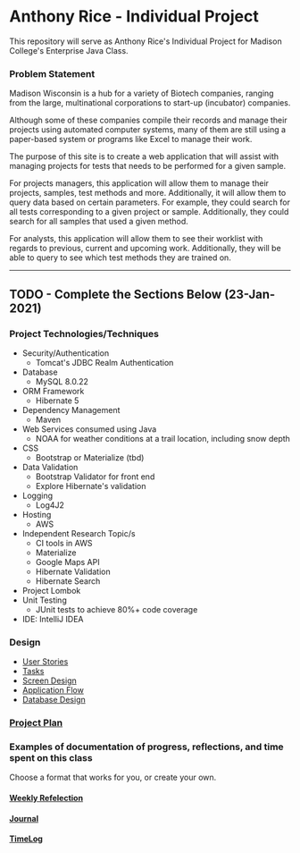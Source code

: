 # Anthony Rice - Individual Project

This repository will serve as Anthony Rice's Individual Project for Madison College's Enterprise Java Class.

### Problem Statement

Madison Wisconsin is a hub for a variety of Biotech companies, ranging from the large, multinational corporations to start-up (incubator) companies.

Although some of these companies compile their records and manage their projects using automated computer systems, many of them are still using a paper-based system or programs like Excel to manage their work.

The purpose of this site is to create a web application that will assist with managing projects for tests that needs to be performed for a given sample.

For projects managers, this application will allow them to manage their projects, samples, test methods and more.  Additionally, it will allow them to query data based on certain parameters.  For example, they could search for all tests corresponding to a given project or sample.  Additionally, they could search for all samples that used a given method.

For analysts, this application will allow them to see their worklist with regards to previous, current and upcoming work.  Additionally, they will be able to query to see which test methods they are trained on.

---

## TODO - Complete the Sections Below (23-Jan-2021)

### Project Technologies/Techniques

* Security/Authentication
    * Tomcat's JDBC Realm Authentication
* Database
    * MySQL 8.0.22
* ORM Framework
    * Hibernate 5
* Dependency Management
    * Maven
* Web Services consumed using Java
    * NOAA for weather conditions at a trail location, including snow depth
* CSS
    * Bootstrap or Materialize (tbd)
* Data Validation
    * Bootstrap Validator for front end
    * Explore Hibernate's validation
* Logging
    * Log4J2
* Hosting
    * AWS
* Independent Research Topic/s
    * CI tools in AWS
    * Materialize
    * Google Maps API
    * Hibernate Validation
    * Hibernate Search
* Project Lombok
* Unit Testing
    * JUnit tests to achieve 80%+ code coverage
* IDE: IntelliJ IDEA


### Design

* [User Stories](DesignDocuments/userStories.md)
* [Tasks](DesignDocuments/tasks.md)
* [Screen Design](DesignDocuments/Screens.md)
* [Application Flow](DesignDocuments/applicationFlow.md)
* [Database Design](DesignDocuments/databaseDiagram.png)

### [Project Plan](ProjectPlan.md)

### Examples of documentation of progress, reflections, and time spent on this class
Choose a format that works for you, or create your own.

#### [Weekly Refelection](WeeklyReflection.md)
#### [Journal](Journal.md)
#### [TimeLog](TimeLog.md)


